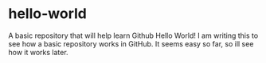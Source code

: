 # hello-world
A basic repository that will help learn Github
Hello World!
I am writing this to see how a basic repository works in GitHub. It seems easy so far, so ill see how it works later.
